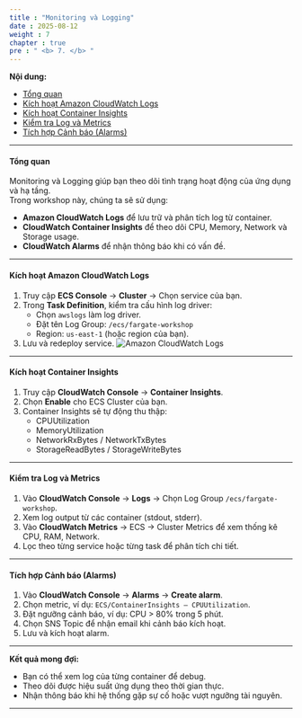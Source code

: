 ```yaml
---
title : "Monitoring và Logging"
date : 2025-08-12
weight : 7
chapter : true
pre : " <b> 7. </b> "
---
```


**Nội dung:**
- [Tổng quan](#tổng-quan)
- [Kích hoạt Amazon CloudWatch Logs](#kích-hoạt-amazon-cloudwatch-logs)
- [Kích hoạt Container Insights](#kích-hoạt-container-insights)
- [Kiểm tra Log và Metrics](#kiểm-tra-log-và-metrics)
- [Tích hợp Cảnh báo (Alarms)](#tích-hợp-cảnh-báo-alarms)

---

#### Tổng quan

Monitoring và Logging giúp bạn theo dõi tình trạng hoạt động của ứng dụng và hạ tầng.  
Trong workshop này, chúng ta sẽ sử dụng:
- **Amazon CloudWatch Logs** để lưu trữ và phân tích log từ container.
- **CloudWatch Container Insights** để theo dõi CPU, Memory, Network và Storage usage.
- **CloudWatch Alarms** để nhận thông báo khi có vấn đề.

---

#### Kích hoạt Amazon CloudWatch Logs

1. Truy cập **ECS Console** → **Cluster** → Chọn service của bạn.
2. Trong **Task Definition**, kiểm tra cấu hình log driver:
   - Chọn `awslogs` làm log driver.
   - Đặt tên Log Group: `/ecs/fargate-workshop`
   - Region: `us-east-1` (hoặc region của bạn).
3. Lưu và redeploy service.
![Amazon CloudWatch Logs](https://trungquangnguyeen.github.io/Serverless-Container-Orchestration/images/07/01.png)
---

#### Kích hoạt Container Insights

1. Truy cập **CloudWatch Console** → **Container Insights**.
2. Chọn **Enable** cho ECS Cluster của bạn.
3. Container Insights sẽ tự động thu thập:
   - CPUUtilization
   - MemoryUtilization
   - NetworkRxBytes / NetworkTxBytes
   - StorageReadBytes / StorageWriteBytes

---

#### Kiểm tra Log và Metrics

1. Vào **CloudWatch Console** → **Logs** → Chọn Log Group `/ecs/fargate-workshop`.
2. Xem log output từ các container (stdout, stderr).
3. Vào **CloudWatch Metrics** → ECS → Cluster Metrics để xem thống kê CPU, RAM, Network.
4. Lọc theo từng service hoặc từng task để phân tích chi tiết.

---

#### Tích hợp Cảnh báo (Alarms)

1. Vào **CloudWatch Console** → **Alarms** → **Create alarm**.
2. Chọn metric, ví dụ: `ECS/ContainerInsights – CPUUtilization`.
3. Đặt ngưỡng cảnh báo, ví dụ: CPU > 80% trong 5 phút.
4. Chọn SNS Topic để nhận email khi cảnh báo kích hoạt.
5. Lưu và kích hoạt alarm.

---

**Kết quả mong đợi:**
- Bạn có thể xem log của từng container để debug.
- Theo dõi được hiệu suất ứng dụng theo thời gian thực.
- Nhận thông báo khi hệ thống gặp sự cố hoặc vượt ngưỡng tài nguyên.

---
